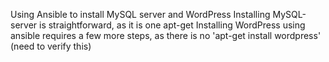 Using Ansible to install MySQL server and WordPress
Installing MySQL-server is straightforward, as it is one apt-get 
Installing WordPress using ansible requires a few more steps, as there is no 'apt-get install wordpress' (need to verify this)

